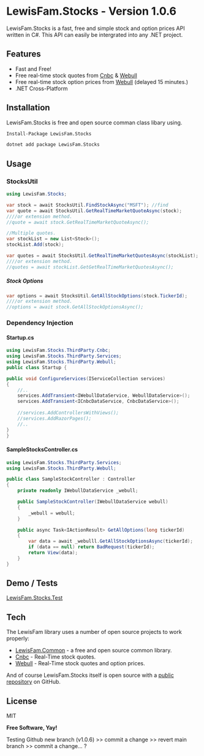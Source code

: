 ﻿# LewisFam.Stocks - Version 1.0.6

LewisFam.Stocks is a fast, free and simple stock and option prices API written in C#. This API can easily be intergrated into any .NET project.

## Features
- Fast and Free!
- Free real-time stock quotes from [Cnbc] & [Webull]
- Free real-time stock option prices from [Webull] (delayed 15 minutes.)
- .NET Cross-Platform

## Installation

LewisFam.Stocks is free and open source comman class libary using. 

```sh
Install-Package LewisFam.Stocks
```

```sh
dotnet add package LewisFam.Stocks
```

## Usage

### StocksUtil
```csharp
using LewisFam.Stocks;
```
```csharp
var stock = await StocksUtil.FindStockAsync("MSFT"); //find
var quote = await StocksUtil.GetRealTimeMarketQuoteAsync(stock);
////or extension method.
//quote = await stock.GetRealTimeMarketQuoteAsync();

//Multiple quotes.
var stockList = new List<Stock>();
stockList.Add(stock);

var quotes = await StocksUtil.GetRealTimeMarketQuotesAsync(stockList);
////or extension method.
//quotes = await stockList.GetGetRealTimeMarketQuotesAsync();
```
##### Stock Options
```csharp
var options = await StocksUtil.GetAllStockOptions(stock.TickerId);
////or extension method.
//options = await stock.GetAllStockOptionsAsync();
```

### Dependency Injection

#### Startup.cs
```csharp
using LewisFam.Stocks.ThirdParty.Cnbc;
using LewisFam.Stocks.ThirdParty.Services;
using LewisFam.Stocks.ThirdParty.Webull;
public class Startup { 

public void ConfigureServices(IServiceCollection services)
{       
    //..
    services.AddTransient<IWebullDataService, WebullDataService>();    
    services.AddTransient<ICnbcDataService, CnbcDataService>();    
    
    //services.AddControllersWithViews();                
    //services.AddRazorPages();
    //..
}
}
```

#### SampleStocksController.cs
```csharp
using LewisFam.Stocks.ThirdParty.Services;
using LewisFam.Stocks.ThirdParty.Webull;

public class SampleStockController : Controller
{
    private readonly IWebullDataService _webull;

    public SampleStockController(IWebullDataService webull)
    {
        _webull = webull;
    }

    public async Task<IActionResult> GetAllOptions(long tickerId)
    {
        var data = await _webulll.GetAllStockOptionsAsync(tickerId);
        if (data == null) return BadRequest(tickerId);
        return View(data);
    }
}
```

## Demo / Tests
[LewisFam.Stocks.Test]

## Tech

The LewisFam library uses a number of open source projects to work properly:

- [LewisFam.Common] - a free and open source common library.
- [Cnbc] - Real-Time stock quotes.
- [Webull] - Real-Time stock quotes and option prices.

And of course LewisFam.Stocks itself is open source with a [public repository] on GitHub.

## License
MIT

**Free Software, Yay!**

Testing Github new branch (v1.0.6) >> commit a change >> revert main branch >> commit a change... ?

[//]: #    
   [CNbc]: <https://cnbc.com>
   [Webull]: <https://webull.com>
   [LewisFam.Common]: <https://github.com/Lewis-Fam/LewisFam.Common>
   [LewisFam.Stocks.Test]: <https://github.com/Lewis-Fam/Stocks/tree/main/src/LewisFam.Stocks.Tests>
   [public repository]: <https://github.com/Lewis-Fam>
